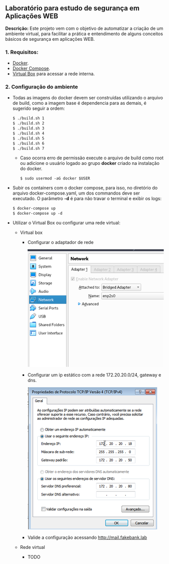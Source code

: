 ## **Laboratório para estudo de segurança em Aplicações WEB**

**Descrição:** Este projeto vem com o objetivo de automatizar a criação de um ambiente virtual, para facilitar a prática e entendimento de alguns conceitos básicos de segurança em aplicações WEB.

### 1. Requisitos:
* <a href="https://docs.docker.com/get-started/">Docker</a>.
* <a href="https://docs.docker.com/compose/install/">Docker Compose</a>.
* <a href="https://www.virtualbox.org/wiki/Downloads">Virtual Box</a> para acessar a rede interna.
### 2. Configuração do ambiente
* Todas as imagens do docker devem ser construídas utilizando o arquivo de build, como a imagem base é dependencia para as demais, é sugerido seguir a ordem:
  ```
  $ ./build.sh 1
  $ ./build.sh 2
  $ ./build.sh 3
  $ ./build.sh 4
  $ ./build.sh 5
  $ ./build.sh 6
  $ ./build.sh 7
  ```
    * Caso ocorra erro de permissão execute o arquivo de build como root ou adicione o usuário logado ao grupo **docker** criado na instalação do docker.
      ```
      $ sudo usermod -aG docker $USER
      ```

* Subir os containers com o docker compose, para isso, no diretório do arquivo docker-compose.yaml, um dos commandos deve ser executado. O parâmetro **-d** é para não travar o terminal e exibir os logs:
  ```
  $ docker-compose up
  $ docker-compose up -d
  ```

* Utilizar o Virtual Box ou configurar uma rede virtual:
  
  * Virtual box
    * Configurar o adaptador de rede

      ![](images/vbox_adapter_config.png?raw=true)

    * Configurar um ip estático com a rede 172.20.20.0/24, gateway e dns.

      ![](images/ip_config.png?raw=true)
    
    * Valide a configuração acessando http://mail.fakebank.lab

  * Rede virtual
    * TODO